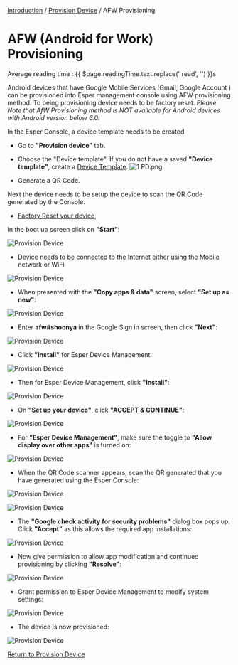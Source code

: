 [Introduction](../../index.md) / [Provision Device](../index.md) / AFW Provisioning

# AFW (Android for Work) Provisioning
<div class="avg-reading-time" style="margin-top: 0rem;">Average reading time : {{ $page.readingTime.text.replace(' read', '') }}s</div>

Android devices that have Google Mobile Services (Gmail, Google Account ) can be provisioned into Esper management console using AFW provisioning method. 
To being provisioning device needs to be factory reset. 
*Please Note that AfW Provisioning method is NOT available for Android devices with Android version below 6.0.*

In the Esper Console, a device template needs to be created 

*   Go to **"Provision device"** tab.
*   Choose the "Device template". If you do not have a saved **"Device template"**, create a [Device Template](../../../device-template/index.md).
![1 PD.png](../../../assets/OLD_DASHBOARD/1_PD.png)

*   Generate a QR Code.

Next the device needs to be setup the device to scan the QR Code generated by the Console.

*   [Factory Reset your device](../../howtofactoryreset.md), 

In the boot up screen click on **"Start"**:

![Provision Device](../../../assets/OLD_DASHBOARD/1_ProD.png)

*   Device needs to be connected to the Internet either using the Mobile network or WiFi 


![Provision Device](../../../assets/OLD_DASHBOARD/3_PD.png)

*   When presented with the **"Copy apps & data"** screen, select **"Set up as new"**:

![Provision Device](../../../assets/OLD_DASHBOARD/5_PD.png)

*   Enter **afw#shoonya** in the Google Sign in screen, then click **"Next"**:

![Provision Device](../../../assets/OLD_DASHBOARD/6_PD.png)

*   Click **"Install"** for Esper Device Management:

![Provision Device](../../../assets/OLD_DASHBOARD/8_PD.png)

*   Then for Esper Device Management, click **"Install"**:

![Provision Device](../../../assets/OLD_DASHBOARD/10_PD.png)

*   On **"Set up your device"**, click **"ACCEPT & CONTINUE"**:

![Provision Device](../../../assets/OLD_DASHBOARD/12_PD.png)

*   For **"Esper Device Management"**, make sure the toggle to **"Allow display over other apps"** is turned on:

![Provision Device](../../../assets/OLD_DASHBOARD/12.1_PD.png)

*   When the QR Code scanner appears, scan the QR generated that you have generated using the Esper Console:

![Provision Device](../../../assets/OLD_DASHBOARD/13_PD.png)

![Provision Device](../../../assets/OLD_DASHBOARD/13.1_PD.png)

*   The **"Google check activity for security problems"** dialog box pops up. Click **"Accept"** as this allows the required app installations:

![Provision Device](../../../assets/OLD_DASHBOARD/14.1_PD.png)

*   Now give permission to allow app modification and continued provisioning by clicking **"Resolve"**:

![Provision Device](../../../assets/OLD_DASHBOARD/16_PD.png)

*   Grant permission to Esper Device Management to modify system settings:

![Provision Device](../../../assets/OLD_DASHBOARD/18_PD.png)

*   The device is now provisioned:

![Provision Device](../../../assets/OLD_DASHBOARD/100.png)


[Return to Provision Device](../index.md)
